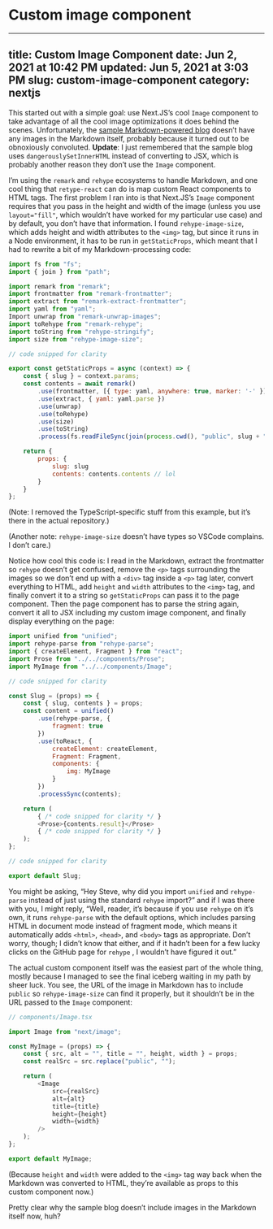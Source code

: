 # Custom image component

---
title: Custom Image Component
date: Jun 2, 2021 at 10:42 PM
updated: Jun 5, 2021 at 3:03 PM
slug: custom-image-component
category: nextjs
---

This started out with a simple goal: use Next.JS’s cool `Image` component to take advantage of all the cool image optimizations it does behind the scenes. Unfortunately, the [sample Markdown-powered blog](https://github.com/vercel/next.js/tree/canary/examples/blog-starter) doesn’t have any images in the Markdown itself, probably because it turned out to be obnoxiously convoluted. **Update**: I just remembered that the sample blog uses `dangerouslySetInnerHTML` instead of converting to JSX, which is probably another reason they don’t use the `Image` component.

I’m using the `remark` and `rehype` ecosystems to handle Markdown, and one cool thing that `retype-react` can do is map custom React components to HTML tags. The first problem I ran into is that Next.JS’s `Image` component requires that you pass in the height and width of the image (unless you use `layout="fill"`, which wouldn’t have worked for my particular use case) and by default, you don’t have that information. I found `rehype-image-size`, which adds height and width attributes to the `<img>` tag, but since it runs in a Node environment, it has to be run in `getStaticProps`, which meant that I had to rewrite a bit of my Markdown-processing code:

```js
import fs from "fs";
import { join } from "path";

import remark from "remark";
import frontmatter from "remark-frontmatter";
import extract from "remark-extract-frontmatter";
import yaml from "yaml";
Import unwrap from "remark-unwrap-images";
import toRehype from "remark-rehype";
import toString from "rehype-stringify";
import size from "rehype-image-size";

// code snipped for clarity

export const getStaticProps = async (context) => {
	const { slug } = context.params;
	const contents = await remark()
		.use(frontmatter, [{ type: yaml, anywhere: true, marker: '-' }])
		.use(extract, { yaml: yaml.parse })
		.use(unwrap)
		.use(toRehype)
		.use(size)
		.use(toString)
		.process(fs.readFileSync(join(process.cwd(), "public", slug + ".md")));

	return {
		props: {
			slug: slug
			contents: contents.contents // lol
		}
	}
};
```

(Note: I removed the TypeScript-specific stuff from this example, but it’s there in the actual repository.)

(Another note: `rehype-image-size` doesn’t have types so VSCode complains. I don’t care.)

Notice how cool this code is: I read in the Markdown, extract the frontmatter so `rehype` doesn’t get confused, remove the `<p>` tags surrounding the images so we don’t end up with a `<div>` tag inside a `<p>` tag later, convert everything to HTML, add `height` and `width` attributes to the `<img>` tag, and finally convert it to a string so `getStaticProps` can pass it to the page component. Then the page component has to parse the string again, convert it all to JSX including my custom image component, and finally display everything on the page:

```js
import unified from "unified";
import rehype-parse from "rehype-parse";
import { createElement, Fragment } from "react";
import Prose from "../../components/Prose";
import MyImage from "../../components/Image";

// code snipped for clarity

const Slug = (props) => {
	const { slug, contents } = props;
	const content = unified()
		.use(rehype-parse, {
			fragment: true
		})
		.use(toReact, {
			createElement: createElement,
			Fragment: Fragment,
			components: {
				img: MyImage
			}
		})
		.processSync(contents);

	return (
		{ /* code snipped for clarity */ }
		<Prose>{contents.result}</Prose>
		{ /* code snipped for clarity */ }
	);
};

// code snipped for clarity

export default Slug;
```

You might be asking, “Hey Steve, why did you import `unified` and `rehype-parse` instead of just using the standard `rehype` import?” and if I was there with you, I might reply, “Well, reader, it’s because if you use `rehype` on it’s own, it runs `rehype-parse` with the default options, which includes parsing HTML in document mode instead of fragment mode, which means it automatically adds `<html>`, `<head>`, and `<body>` tags as appropriate. Don’t worry, though; I didn’t know that either, and if it hadn’t been for a few lucky clicks on the GitHub page for `rehype` , I wouldn’t have figured it out.”

The actual custom component itself was the easiest part of the whole thing, mostly because I managed to see the final iceberg waiting in my path by sheer luck. You see, the URL of the image in Markdown has to include `public` so `rehype-image-size` can find it properly, but it shouldn’t be in the URL passed to the `Image` component:

```js
// components/Image.tsx

import Image from "next/image";

const MyImage = (props) => {
	const { src, alt = "", title = "", height, width } = props;
	const realSrc = src.replace("public", "");

	return (
		<Image
			src={realSrc}
			alt={alt}
			title={title}
			height={height}
			width={width}
		/>
	);
};

export default MyImage;

```

(Because `height` and `width` were added to the `<img>` tag way back when the Markdown was converted to HTML, they’re available as props to this custom component now.)

Pretty clear why the sample blog doesn’t include images in the Markdown itself now, huh?